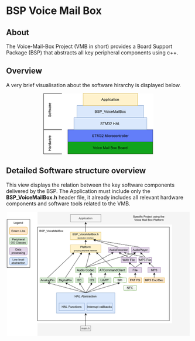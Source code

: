 # BSP Voice Mail Box

## About
The Voice-Mail-Box Project (VMB in short) provides a Board Support Package (BSP) that abstracts all key peripheral components using c++.

## Overview
A very brief visualisation about the software hirarchy is displayed below.
<tr>
<td>
<div align="center">
    <img src="documentation/images/SoftwareStack.png" width="300"> 
</div>
</td>

## Detailed Software structure overview 
This view displays the relation between the key software components delivered by the BSP.
The Application must include only the **BSP_VoiceMailBox.h** header file, it already includes all relevant hardware components and software tools related to the VMB.

<tr>
<td>
<div align="center">
    <img src="documentation/images/SoftwareStructureOverview.png" width="500"> 
</div>
</td>


